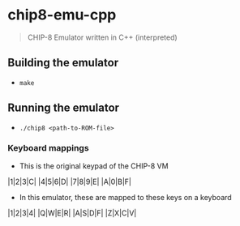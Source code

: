 # chip8-emu-cpp
> CHIP-8 Emulator written in C++ (interpreted)

## Building the emulator
* `make`

## Running the emulator
* `./chip8 <path-to-ROM-file>`

### Keyboard mappings
* This is the original keypad of the CHIP-8 VM

|1|2|3|C|
|4|5|6|D|
|7|8|9|E|
|A|0|B|F|

* In this emulator, these are mapped to these keys on a keyboard

|1|2|3|4|
|Q|W|E|R|
|A|S|D|F|
|Z|X|C|V|
